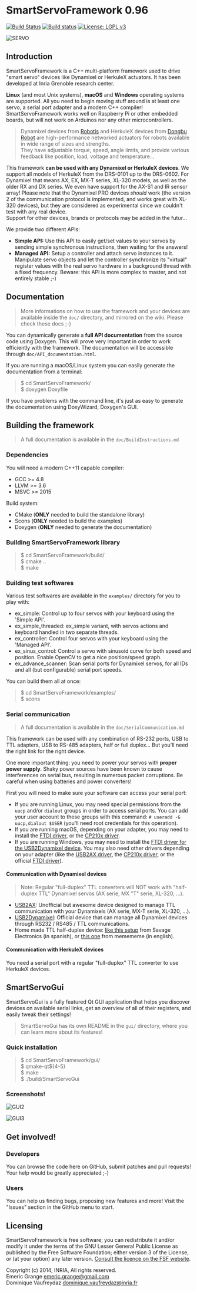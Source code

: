 SmartServoFramework 0.96
========================

[![Build Status](https://travis-ci.org/emericg/SmartServoFramework.svg?branch=master)](https://travis-ci.org/emericg/SmartServoFramework)
[![Build status](https://ci.appveyor.com/api/projects/status/doqnmp6jrlqjyt22?svg=true)](https://ci.appveyor.com/project/emericg/smartservoframework)
[![License: LGPL v3](https://img.shields.io/badge/license-LGPL%20v3-green.svg)](http://www.gnu.org/licenses/lgpl-3.0)

![SERVO](https://raw.githubusercontent.com/emericg/SmartServoFramework/master/gui/resources/img/dynamixel_ax12_diagram.png)

## Introduction

SmartServoFramework is a C++ multi-platform framework used to drive "smart servo" devices like Dynamixel or HerkuleX actuators. It has been developed at Inria Grenoble research center.

**Linux** (and most Unix systems), **macOS** and **Windows** operating systems are supported. All you need to begin moving stuff around is at least one servo, a serial port adapter and a modern C++ compiler! SmartServoFramework works well on Raspberry Pi or other embedded boards, but will not work on Arduinos nor any other microcontrollers.

> Dynamixel devices from [Robotis](http://www.robotis.com/) and HerkuleX devices from [Dongbu Robot](http://www.dongburobot.com/) are high-performance networked actuators for robots available in wide range of sizes and strengths.  
> They have adjustable torque, speed, angle limits, and provide various feedback like position, load, voltage and temperature...

This framework **can be used with any Dynamixel or HerkuleX devices**. We support all models of HerkuleX from the DRS-0101 up to the DRS-0602. For Dynamixel that means AX, EX, MX-T series, XL-320 models, as well as the older RX and DX series. We even have support for the AX-S1 and IR sensor array! Please note that the Dynamixel PRO devices *should* work (the version 2 of the communication protocol is implemented, and works great with XL-320 devices), but they are considered as experimental since we couldn't test with any real device.  
Support for other devices, brands or protocols may be added in the futur...

We provide two different APIs:
* **Simple API:** Use this API to easily get/set values to your servos by sending simple synchronous instructions, then waiting for the answers!  
* **Managed API:** Setup a controller and attach servo instances to it. Manipulate servo objects and let the controller synchronize its "virtual" register values with the real servo hardware in a background thread with a fixed frequency.  Beware: this API is more complex to master, and not entirely stable ;-)  

## Documentation

> More informations on how to use the framework and your devices are available inside the `doc/` directory, and mirrored on the wiki. Please check these docs ;-)

You can dynamically generate a **full API documentation** from the source code using Doxygen. This will prove very important in order to work efficiently with the framework. The documentation will be accessible through `doc/API_documentation.html`.

If you are running a macOS/Linux system you can easily generate the documentation from a terminal:
> $ cd SmartServoFramework/  
> $ doxygen Doxyfile  

If you have problems with the command line, it's just as easy to generate the documentation using DoxyWizard, Doxygen's GUI.

## Building the framework

> A full documentation is available in the `doc/BuildInstructions.md`

### Dependencies

You will need a modern C++11 capable compiler:
* GCC >= 4.8  
* LLVM >= 3.6  
* MSVC >= 2015  

Build system:
* CMake (**ONLY** needed to build the standalone library)  
* Scons (**ONLY** needed to build the examples)  
* Doxygen (**ONLY** needed to generate the documentation)  

### Building SmartServoFramework library

> $ cd SmartServoFramework/build/  
> $ cmake ..  
> $ make  

### Building test softwares

Various test softwares are available in the `examples/` directory for you to play with:

* ex_simple: Control up to four servos with your keyboard using the 'Simple API'.  
* ex_simple_threaded: ex_simple variant, with servos actions and keyboard handled in two separate threads.  
* ex_controller: Control four servos with your keyboard using the 'Managed API'.  
* ex_sinus_control: Control a servo with sinusoid curve for both speed and position. Enable OpenCV to get a nice position/speed graph.  
* ex_advance_scanner: Scan serial ports for Dynamixel servos, for all IDs and all (but configurable) serial port speeds.  

You can build them all at once:
> $ cd SmartServoFramework/examples/  
> $ scons  

### Serial communication

> A full documentation is available in the `doc/SerialCommunication.md`

This framework can be used with any combination of RS-232 ports, USB to TTL adapters, USB to RS-485 adapters, half or full duplex... But you'll need the right link for the right device.

One more important thing: you need to power your servos with **proper power supply**. Shaky power sources have been known to cause interferences on serial bus, resulting in numerous packet corruptions. Be careful when using batteries and power converters!

First you will need to make sure your software can access your serial port:
* If you are running Linux, you may need special permissions from the `uucp` and/or `dialout` groups in order to access serial ports. You can add your user account to these groups with this command: `# useradd -G uucp,dialout $USER` (you'll need root credentials for this operation).
* If you are running macOS, depending on your adapter, you may need to install the [FTDI driver](http://www.robotis.com/xe/download_en/646927), or the [CP210x driver](http://www.silabs.com/products/mcu/pages/usbtouartbridgevcpdrivers.aspx).
* If you are running Windows, you may need to install the [FTDI driver for the USB2Dynamixel device](http://www.robotis.com/xe/download_en/646927). You may also need other drivers depending on your adapter (like the [USB2AX driver](https://raw.githubusercontent.com/Xevel/usb2ax/master/firmware/lufa_usb2ax/USB2AX.inf), the [CP210x driver](http://www.silabs.com/products/mcu/pages/usbtouartbridgevcpdrivers.aspx), or the official [FTDI driver](http://www.ftdichip.com/Drivers/D2XX.htm)).

#### Communication with Dynamixel devices

> Note: Regular "full-duplex" TTL converters will NOT work with "half-duplex TTL" Dynamixel servos (AX serie, MX "T" serie, XL-320, ...).

* [USB2AX](http://www.xevelabs.com/doku.php?id=product:usb2ax:usb2ax): Unofficial but awesome device designed to manage TTL communication with your Dynamixels (AX serie, MX-T serie, XL-320, ...).  
* [USB2Dynamixel](http://support.robotis.com/en/product/auxdevice/interface/usb2dxl_manual.htm): Official device that can manage all Dynamixel devices through RS232 / RS485 / TTL communications.  
* Home made TTL half-duplex device: [like this setup](http://savageelectronics.blogspot.fr/2011/01/arduino-y-dynamixel-ax-12.html) from Savage Electronics (in spanish), or [this one](http://www.memememememememe.me/the-dynamixel/) from memememe (in english).  

#### Communication with HerkuleX devices

You need a serial port with a regular "full-duplex" TTL converter to use HerkuleX devices.

## SmartServoGui

SmartServoGui is a fully featured Qt GUI application that helps you discover devices on available serial links, get an overview of all of their registers, and easily tweak their settings!

> SmartServoGui has its own README in the `gui/` directory, where you can learn more about its features!

### Quick installation

> $ cd SmartServoFramework/gui/  
> $ qmake-qt${4-5}  
> $ make  
> $ ./build/SmartServoGui  

### Screenshots!

![GUI2](http://i.imgur.com/x3sXE31.png)

![GUI3](http://i.imgur.com/bE2qYIk.png)

## Get involved!

### Developers

You can browse the code here on GitHub, submit patches and pull requests! Your help would be greatly appreciated ;-)

### Users

You can help us finding bugs, proposing new features and more! Visit the "Issues" section in the GitHub menu to start.

## Licensing

SmartServoFramework is free software; you can redistribute it and/or modify it under the terms of the GNU Lesser General Public License as published by the Free Software Foundation; either version 3 of the License, or (at your option) any later version.
[Consult the licence on the FSF website](http://www.gnu.org/licenses/lgpl-3.0.txt).

Copyright (c) 2014, INRIA, All rights reserved.  
Emeric Grange <emeric.grange@gmail.com>  
Dominique Vaufreydaz <dominique.vaufreydaz@inria.fr>  
